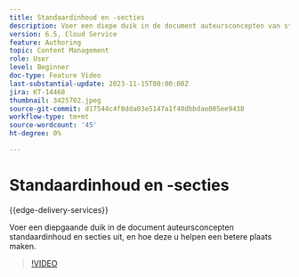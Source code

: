 ```yaml
---
title: Standaardinhoud en -secties
description: Voer een diepe duik in de document auteursconcepten van standaardinhoud en secties uit.
version: 6.5, Cloud Service
feature: Authoring
topic: Content Management
role: User
level: Beginner
doc-type: Feature Video
last-substantial-update: 2023-11-15T00:00:00Z
jira: KT-14468
thumbnail: 3425702.jpeg
source-git-commit: d17544c4f8dda03e5147a1f48dbbdae005ee9438
workflow-type: tm+mt
source-wordcount: '45'
ht-degree: 0%

---
```



# Standaardinhoud en -secties

{{edge-delivery-services}}

Voer een diepgaande duik in de document auteursconcepten standaardinhoud en secties uit, en hoe deze u helpen een betere plaats maken.

>[!VIDEO](https://video.tv.adobe.com/v/3425702/?learn=on)
